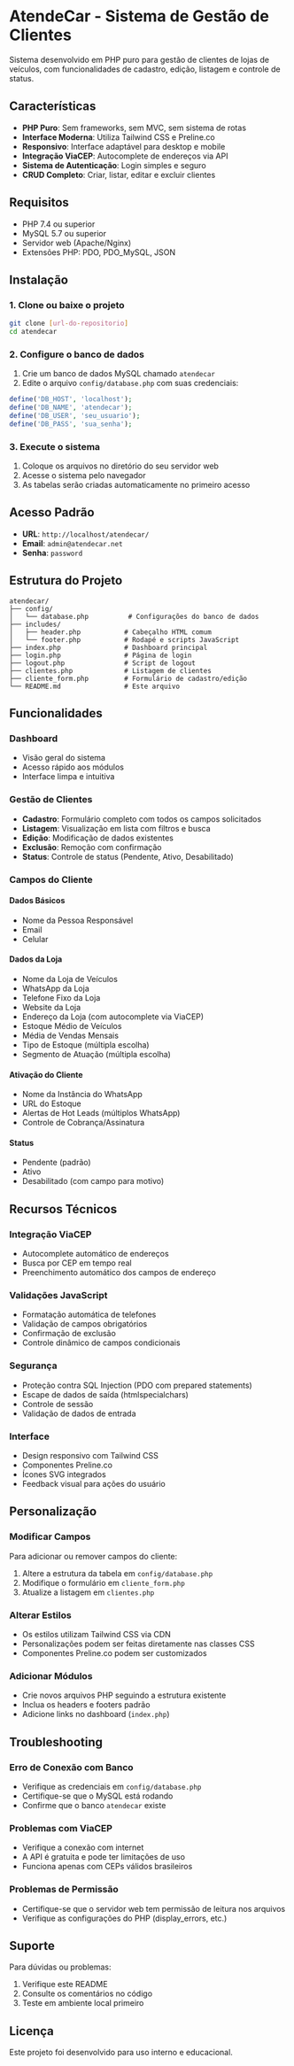 # AtendeCar - Sistema de Gestão de Clientes

Sistema desenvolvido em PHP puro para gestão de clientes de lojas de veículos, com funcionalidades de cadastro, edição, listagem e controle de status.

## Características

- **PHP Puro**: Sem frameworks, sem MVC, sem sistema de rotas
- **Interface Moderna**: Utiliza Tailwind CSS e Preline.co
- **Responsivo**: Interface adaptável para desktop e mobile
- **Integração ViaCEP**: Autocomplete de endereços via API
- **Sistema de Autenticação**: Login simples e seguro
- **CRUD Completo**: Criar, listar, editar e excluir clientes

## Requisitos

- PHP 7.4 ou superior
- MySQL 5.7 ou superior
- Servidor web (Apache/Nginx)
- Extensões PHP: PDO, PDO_MySQL, JSON

## Instalação

### 1. Clone ou baixe o projeto
```bash
git clone [url-do-repositorio]
cd atendecar
```

### 2. Configure o banco de dados
1. Crie um banco de dados MySQL chamado `atendecar`
2. Edite o arquivo `config/database.php` com suas credenciais:

```php
define('DB_HOST', 'localhost');
define('DB_NAME', 'atendecar');
define('DB_USER', 'seu_usuario');
define('DB_PASS', 'sua_senha');
```

### 3. Execute o sistema
1. Coloque os arquivos no diretório do seu servidor web
2. Acesse o sistema pelo navegador
3. As tabelas serão criadas automaticamente no primeiro acesso

## Acesso Padrão

- **URL**: `http://localhost/atendecar/`
- **Email**: `admin@atendecar.net`
- **Senha**: `password`

## Estrutura do Projeto

```
atendecar/
├── config/
│   └── database.php          # Configurações do banco de dados
├── includes/
│   ├── header.php           # Cabeçalho HTML comum
│   └── footer.php           # Rodapé e scripts JavaScript
├── index.php                # Dashboard principal
├── login.php                # Página de login
├── logout.php               # Script de logout
├── clientes.php             # Listagem de clientes
├── cliente_form.php         # Formulário de cadastro/edição
└── README.md                # Este arquivo
```

## Funcionalidades

### Dashboard
- Visão geral do sistema
- Acesso rápido aos módulos
- Interface limpa e intuitiva

### Gestão de Clientes
- **Cadastro**: Formulário completo com todos os campos solicitados
- **Listagem**: Visualização em lista com filtros e busca
- **Edição**: Modificação de dados existentes
- **Exclusão**: Remoção com confirmação
- **Status**: Controle de status (Pendente, Ativo, Desabilitado)

### Campos do Cliente

#### Dados Básicos
- Nome da Pessoa Responsável
- Email
- Celular

#### Dados da Loja
- Nome da Loja de Veículos
- WhatsApp da Loja
- Telefone Fixo da Loja
- Website da Loja
- Endereço da Loja (com autocomplete via ViaCEP)
- Estoque Médio de Veículos
- Média de Vendas Mensais
- Tipo de Estoque (múltipla escolha)
- Segmento de Atuação (múltipla escolha)

#### Ativação do Cliente
- Nome da Instância do WhatsApp
- URL do Estoque
- Alertas de Hot Leads (múltiplos WhatsApp)
- Controle de Cobrança/Assinatura

#### Status
- Pendente (padrão)
- Ativo
- Desabilitado (com campo para motivo)

## Recursos Técnicos

### Integração ViaCEP
- Autocomplete automático de endereços
- Busca por CEP em tempo real
- Preenchimento automático dos campos de endereço

### Validações JavaScript
- Formatação automática de telefones
- Validação de campos obrigatórios
- Confirmação de exclusão
- Controle dinâmico de campos condicionais

### Segurança
- Proteção contra SQL Injection (PDO com prepared statements)
- Escape de dados de saída (htmlspecialchars)
- Controle de sessão
- Validação de dados de entrada

### Interface
- Design responsivo com Tailwind CSS
- Componentes Preline.co
- Ícones SVG integrados
- Feedback visual para ações do usuário

## Personalização

### Modificar Campos
Para adicionar ou remover campos do cliente:
1. Altere a estrutura da tabela em `config/database.php`
2. Modifique o formulário em `cliente_form.php`
3. Atualize a listagem em `clientes.php`

### Alterar Estilos
- Os estilos utilizam Tailwind CSS via CDN
- Personalizações podem ser feitas diretamente nas classes CSS
- Componentes Preline.co podem ser customizados

### Adicionar Módulos
- Crie novos arquivos PHP seguindo a estrutura existente
- Inclua os headers e footers padrão
- Adicione links no dashboard (`index.php`)

## Troubleshooting

### Erro de Conexão com Banco
- Verifique as credenciais em `config/database.php`
- Certifique-se que o MySQL está rodando
- Confirme que o banco `atendecar` existe

### Problemas com ViaCEP
- Verifique a conexão com internet
- A API é gratuita e pode ter limitações de uso
- Funciona apenas com CEPs válidos brasileiros

### Problemas de Permissão
- Certifique-se que o servidor web tem permissão de leitura nos arquivos
- Verifique as configurações do PHP (display_errors, etc.)

## Suporte

Para dúvidas ou problemas:
1. Verifique este README
2. Consulte os comentários no código
3. Teste em ambiente local primeiro

## Licença

Este projeto foi desenvolvido para uso interno e educacional.